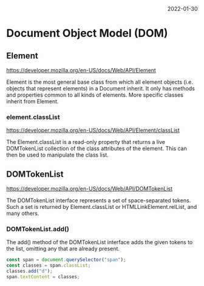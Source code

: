 <p style="text-align: right">2022-01-30</p>

# Document Object Model (DOM)

## Element

https://developer.mozilla.org/en-US/docs/Web/API/Element

Element is the most general base class from which all element objects (i.e. objects that represent elements) in a Document inherit. It only has methods and properties common to all kinds of elements. More specific classes inherit from Element.

### element.classList

https://developer.mozilla.org/en-US/docs/Web/API/Element/classList

The Element.classList is a read-only property that returns a live DOMTokenList collection of the class attributes of the element. This can then be used to manipulate the class list.

## DOMTokenList

https://developer.mozilla.org/en-US/docs/Web/API/DOMTokenList

The DOMTokenList interface represents a set of space-separated tokens. Such a set is returned by Element.classList or HTMLLinkElement.relList, and many others.

### DOMTokenList.add()

The add() method of the DOMTokenList interface adds the given tokens to the list, omitting any that are already present.

```js
const span = document.querySelector("span");
const classes = span.classList;
classes.add("d");
span.textContent = classes;
```
